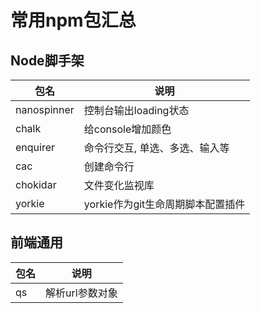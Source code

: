 # 常用npm包汇总


## Node脚手架

|包名|说明|
|---|---|
|nanospinner|控制台输出loading状态|
|chalk|给console增加颜色|
|enquirer|命令行交互, 单选、多选、输入等|
|cac|创建命令行|
|chokidar|文件变化监视库|
|yorkie|yorkie作为git生命周期脚本配置插件|


## 前端通用
|包名|说明|
|---|---|
|qs|解析url参数对象|